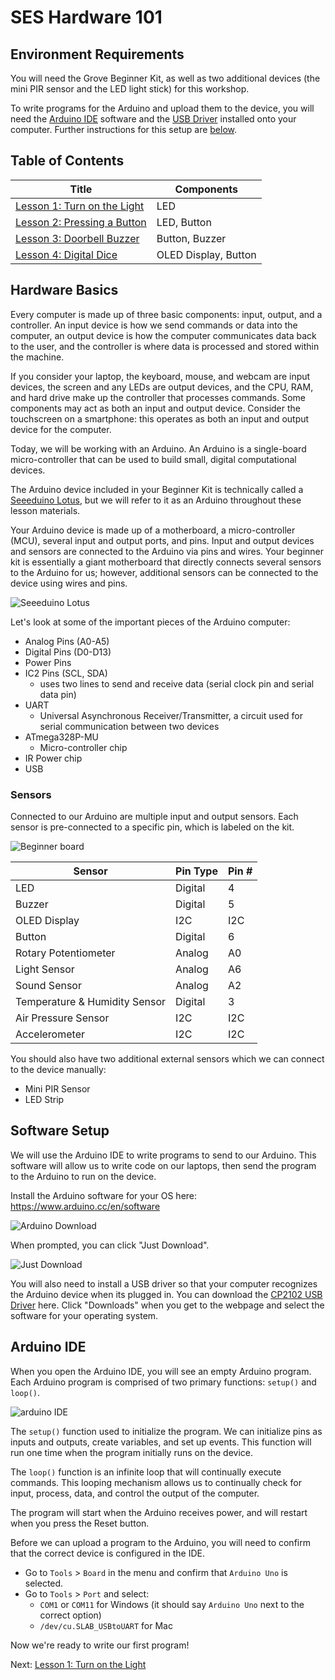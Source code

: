 # SES Hardware 101

## Environment Requirements

You will need the Grove Beginner Kit, as well as two additional devices (the mini PIR sensor and the LED light stick) for this workshop.

To write programs for the Arduino and upload them to the device, you will need the [Arduino IDE](https://www.arduino.cc/en/software) software and the [USB Driver](https://www.silabs.com/developers/usb-to-uart-bridge-vcp-drivers) installed onto your computer. Further instructions for this setup are [below](#software-setup).

## Table of Contents

| Title | Components |
| --- | --- |
| [Lesson 1: Turn on the Light](/Lesson01_LED.md) | LED |
| [Lesson 2: Pressing a Button](/Lesson02_Button.md) | LED, Button |
| [Lesson 3: Doorbell Buzzer](/Lesson03_Buzzer.md) | Button, Buzzer |
| [Lesson 4: Digital Dice](/Lesson04_OLED.md) | OLED Display, Button |

## Hardware Basics

Every computer is made up of three basic components: input, output, and a controller. An input device is how we send commands or data into the computer, an output device is how the computer communicates data back to the user, and the controller is where data is processed and stored within the machine.

If you consider your laptop, the keyboard, mouse, and webcam are input devices, the screen and any LEDs are output devices, and the CPU, RAM, and hard drive make up the controller that processes commands. Some components may act as both an input and output device. Consider the touchscreen on a smartphone: this operates as both an input and output device for the computer.

Today, we will be working with an Arduino. An Arduino is a single-board micro-controller that can be used to build small, digital computational devices.

The Arduino device included in your Beginner Kit is technically called a [Seeeduino Lotus](https://wiki.seeedstudio.com/Seeeduino_Lotus/), but we will refer to it as an Arduino throughout these lesson materials.

Your Arduino device is made up of a motherboard, a micro-controller (MCU), several input and output ports, and pins. Input and output devices and sensors are connected to the Arduino via pins and wires. Your beginner kit is essentially a giant motherboard that directly connects several sensors to the Arduino for us; however, additional sensors can be connected to the device using wires and pins.

![Seeeduino Lotus](assets/seeeduino.png)

Let's look at some of the important pieces of the Arduino computer:

- Analog Pins (A0-A5)
- Digital Pins (D0-D13)
- Power Pins
- IC2 Pins (SCL, SDA)
  - uses two lines to send and receive data (serial clock pin and serial data pin)
- UART
  - Universal Asynchronous Receiver/Transmitter, a circuit used for serial communication between two devices
- ATmega328P-MU
  - Micro-controller chip
- IR Power chip
- USB

### Sensors

Connected to our Arduino are multiple input and output sensors. Each sensor is pre-connected to a specific pin, which is labeled on the kit.

![Beginner board](assets/arduino-beginner-board.jpg)

| Sensor | Pin Type | Pin # |
| --- | --- | --- |
| LED | Digital | 4 |
| Buzzer | Digital | 5 |
| OLED Display | I2C | I2C |
| Button | Digital | 6 |
| Rotary Potentiometer | Analog | A0 |
| Light Sensor | Analog | A6 |
| Sound Sensor | Analog | A2 |
| Temperature & Humidity Sensor | Digital | 3 |
| Air Pressure Sensor | I2C | I2C |
| Accelerometer | I2C | I2C |

You should also have two additional external sensors which we can connect to the device manually:

- Mini PIR Sensor
- LED Strip

## Software Setup

We will use the Arduino IDE to write programs to send to our Arduino. This software will allow us to write code on our laptops, then send the program to the Arduino to run on the device.

Install the Arduino software for your OS here: <https://www.arduino.cc/en/software>

![Arduino Download](assets/download-arduino.png)

When prompted, you can click "Just Download".

![Just Download](assets/just-download.png)

You will also need to install a USB driver so that your computer recognizes the Arduino device when its plugged in. You can download the [CP2102 USB Driver](https://www.silabs.com/developers/usb-to-uart-bridge-vcp-drivers) here. Click "Downloads" when you get to the webpage and select the software for your operating system.

## Arduino IDE

When you open the Arduino IDE, you will see an empty Arduino program. Each Arduino program is comprised of two primary functions: `setup()` and `loop()`.

![arduino IDE](assets/arduino-ide.png)

The `setup()` function used to initialize the program. We can initialize pins as inputs and outputs, create variables, and set up events. This function will run one time when the program initially runs on the device.

The `loop()` function is an infinite loop that will continually execute commands. This looping mechanism allows us to continually check for input, process, data, and control the output of the computer.

The program will start when the Arduino receives power, and will restart when you press the Reset button.

Before we can upload a program to the Arduino, you will need to confirm that the correct device is configured in the IDE.

- Go to `Tools` > `Board` in the menu and confirm that `Arduino Uno` is selected.
- Go to `Tools` > `Port` and select:
  - `COM1` or `COM11` for Windows (it should say `Arduino Uno` next to the correct option)
  - `/dev/cu.SLAB_USBtoUART` for Mac

Now we're ready to write our first program!

Next: [Lesson 1: Turn on the Light](/Lesson01_LED.md)

